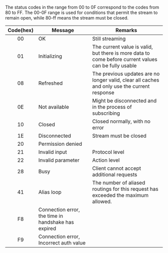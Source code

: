 The status codes in the range from 00 to 0F correspond to the codes from 80 to FF. The 00-0F range is used for conditions that permit the stream to remain open, while 80-ff means the stream must be closed. 


| Code(hex) | Message  | Remarks |
|:-------------:| ------------- |  ------------- | 
| 00     | OK | Still streaming |
| 01     | Initializing | The current value is valid, but there is more data to come before current values can be fully usable  |
| 08     | Refreshed| The previous updates are no longer valid, clear all caches and only use the current response|
| 0E| Not available| Might be disconnected and in the process of subscribing |
| 10 | Closed | Closed normally, with no error  |
| 1E| Disconnected | Stream must be closed |
| 20| Permission denied|
| 21| Invalid input| Protocol level|
| 22| Invalid parameter| Action level |
| 28| Busy| Client cannot accept additional requests|
| 41 | Alias loop| The number of aliased routings for this request has exceeded the maximum allowed. 
| F8 | Connection error, the time in handshake has expired | 
| F9 | Connection error, Incorrect auth value| 
